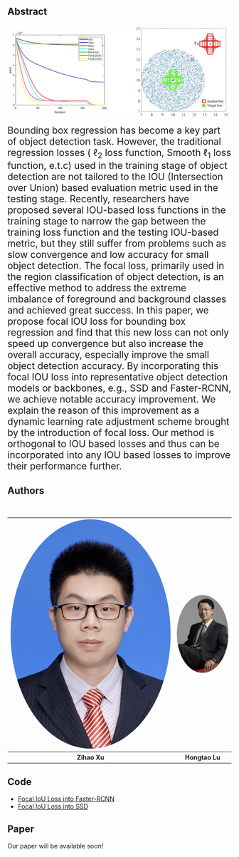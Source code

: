 ## Abstract
<center><img src="./assests/simulation.JPG" align="middle" width="692"></center> 

<span style="font-size: 1.5em;">Bounding box regression has become a key part of object detection task. However, the traditional regression losses ( $\ell_2$ loss function, Smooth $\ell_1$ loss function, e.t.c) used in the training stage of object detection are not tailored to the IOU (Intersection over Union) based evaluation metric used in the testing stage. Recently, researchers have proposed several IOU-based loss functions in the training stage to narrow the gap between the training loss function and the testing IOU-based metric, but they still suffer from problems such as slow convergence and low accuracy for small object detection. The focal loss, primarily used in the region classification of object detection, is an effective method to address the extreme imbalance of foreground and background classes and achieved great success. In this paper, we propose focal IOU loss for bounding box regression and find that this new loss can not only speed up convergence but also increase the overall accuracy, especially improve the small object detection accuracy. By incorporating this focal IOU loss into representative object detection models or backbones, e.g., SSD and Faster-RCNN, we achieve notable accuracy improvement. We explain the reason of this improvement as a dynamic learning rate adjustment scheme brought by the introduction of focal loss. Our method is orthogonal to IOU based losses and thus can be incorporated into any IOU based losses to improve their performance further.</span>


## Authors

<table style="width:100% bgcolor:#FFFFFF" align="center">
  <tr>
    <th><img src="./assests/xzh.jpg" style="border-radius:50%;"/></th>
    <th><img src="./assests/htl.jpg" style="border-radius:50%;"/></th>
  </tr>
  <tr align="center">
    <th>Zihao Xu</th>
    <th>Hongtao Lu</th>
  </tr>
</table>

<!--
## Demo
<span style="font-size: 1.5em;"> A introduction demo can be download from this [link](https://jbox.sjtu.edu.cn/link/view/2f2f1e8ea0f1464fb45b3fe71db68441).</span>
-->

## Code
- [Focal IoU Loss into Faster-RCNN](https://github.com/shsjxzh/Focal-IOU-Detectron)
- [Focal IoU Loss into SSD](https://github.com/shsjxzh/Focal-IOU-SSD)

<!--
<span border="0" style="font-size: 1.5em;" >
We provide source code on ![Github](https://github.com/zhiyong1997/Semantic-Alignment-for-Hierarchical-Image-Captioning), including:
</span>
<table>
  <tr>
    <td><span style="font-size: 1.5em;"> 1. Train/Test code.</span></td>
  </tr>
  <tr>
    <td><span style="font-size: 1.5em;"> 2. Visualization tool for attention mechanism.</span></td>
  </tr>
</table>

-->

<!--
## Sample Usage

<span style="font-size: 1.5em;">Our model can handle COCO, Flickr8k and Flickr30k dataset. For simplicity, we only present Flickr8k here. </span>

<span style="font-size: 1.0em;"> 1. Create folder ./code/dataset </span>

<span style="font-size: 1.0em;"> 2. Download processed Flickr8k Image Captioning Dataset from [here](https://pan.baidu.com/s/1bpSDwJl) with key: sh4u </span>

<span style="font-size: 1.0em;"> 3. Unzip the downloaded file in ./code/dataset/ </span>

<span style="font-size: 1.0em;"> 4. Download resnet50 model file in ./code/saved_model/ from [here](https://pan.baidu.com/s/1nwYEQAP) with key: h712

<span style="font-size: 1.0em;"> 4. Run ./code/main.py with python3 </span>

-->

## Paper

Our paper will be available soon!
<!--
<span style="font-size: 1.5em;"> Our paper is available [here](https://github.com/shsjxzh/Visual-Rhythm-Prediction-with-Feature-Aligning-Network/blob/gh-pages/doc/FAN.pdf)</span>
-->

<!--
## Bibtex
<pre style="font-size: 1.5em;">
@article{Xie2019VisualRhythm,
          title={Visual Rhythm Prediction with Feature Aligning Network},
          author={Xie, Yutong and Wang, haiyang and Hao, Yan and Xu, Zihao},
          year={2019},
          howpublished={\url{https://github.com/shsjxzh/Visual-Rhythm-Prediction-with-Feature-Aligning-Network}}
        }
</pre>
-->
